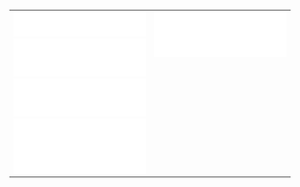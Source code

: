 <table cellspacing="0" cellpadding="0" style="border-collapse: collapse; border: none;"> 
  <tbody>
  <tr style="border: none;">
    <td width="400px" style="border: none; vertical-align: top;">
      <img src="https://github.com/kigary/kigary/blob/master/images/header.svg">
      <img src="https://github.com/kigary/kigary/blob/master/images/activity-community.svg">
      <img src="https://github.com/kigary/kigary/blob/master/images/repositories.svg">
      <img src="https://github.com/kigary/kigary/blob/master/images/recent-activity.svg">
    </td>
    <td width="400px" style="border: none; vertical-align: top;">
      <img src="https://github.com/kigary/kigary/blob/master/images/languages.svg">
    </td>
  </tr>
  </tbody>
</table>
